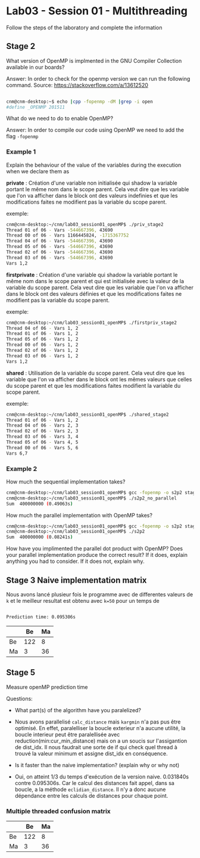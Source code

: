 # Lab03 - Session 01 - Multithreading

Follow the steps of the laboratory and complete the information

## Stage 2

What version of OpenMP is implmented in the GNU Compiler Collection available in our boards?

Answer: In order to check for the openmp version we can run the following command.
        Source: https://stackoverflow.com/a/13612520
```bash
      
cnm@cnm-desktop:~$ echo |cpp -fopenmp -dM |grep -i open
#define _OPENMP 201511

```

What do we need to do to enable OpenMP?

Answer: In order to compile our code using OpenMP we need to add the flag `-fopenmp` 

### Example 1

Explain the behaviour of the value of the variables during the execution when we declare them as

**private** : Création d'une variable non initialisée qui shadow la variable portant le même nom 
dans le scope parent. Cela veut dire que les variable que l'on va afficher dans le block ont des 
valeurs indefinies et que les modifications faites ne modifient pas la variable du scope parent.

exemple:

```bash
cnm@cnm-desktop:~/cnm/lab03_session01_openMP$ ./priv_stage2 
Thread 01 of 06 - Vars -544667396, 43690
Thread 00 of 06 - Vars 1166445824, -1715367752
Thread 04 of 06 - Vars -544667396, 43690
Thread 05 of 06 - Vars -544667396, 43690
Thread 02 of 06 - Vars -544667396, 43690
Thread 03 of 06 - Vars -544667396, 43690
Vars 1,2
```

**firstprivate** : Création d'une variable qui shadow la variable portant le même nom dans le scope parent
et qui est initialisée avec la valeur de la variable du scope parent. Cela veut dire que les variable que l'on
va afficher dans le block ont des valeurs définies et que les modifications faites ne modifient pas la variable du scope parent.

exemple:

```bash
cnm@cnm-desktop:~/cnm/lab03_session01_openMP$ ./firstpriv_stage2 
Thread 04 of 06 - Vars 1, 2
Thread 01 of 06 - Vars 1, 2
Thread 05 of 06 - Vars 1, 2
Thread 00 of 06 - Vars 1, 2
Thread 02 of 06 - Vars 1, 2
Thread 03 of 06 - Vars 1, 2
Vars 1,2
```

**shared** : Utilisation de la variable du scope parent.
Cela veut dire que les variable que l'on va afficher dans le block ont les mêmes valeurs 
que celles du scope parent et que les modifications faites modifient la variable du scope parent.

exemple:

```bash
cnm@cnm-desktop:~/cnm/lab03_session01_openMP$ ./shared_stage2
Thread 01 of 06 - Vars 1, 2
Thread 04 of 06 - Vars 2, 3
Thread 02 of 06 - Vars 2, 3
Thread 03 of 06 - Vars 3, 4
Thread 05 of 06 - Vars 4, 5
Thread 00 of 06 - Vars 5, 6
Vars 6,7
```


### Example 2

How much the sequential implementation takes?
```bash 
cnm@cnm-desktop:~/cnm/lab03_session01_openMP$ gcc -fopenmp -o s2p2 stage2_part2.c
cnm@cnm-desktop:~/cnm/lab03_session01_openMP$ ./s2p2_no_parallel 
Sum  400000000 (0.49063s)
```


How much the parallel implementation with OpenMP takes?
```bash
cnm@cnm-desktop:~/cnm/lab03_session01_openMP$ gcc -fopenmp -o s2p2 stage2_part2.c 
cnm@cnm-desktop:~/cnm/lab03_session01_openMP$ ./s2p2 
Sum  400000000 (0.08241s)
```


How have you implimented the parallel dot product with OpenMP?
Does your parallel implementation produce the correct result?
If it does, explain anything you had to consider.
If it does not, explain why.

## Stage 3 Naive implementation matrix

Nous avons lancé plusieur fois le programme avec de differentes valeurs de `k` et le meilleur resultat est obtenu avec `k=50` pour un temps de 

```bash

Prediction time: 0.095306s

```
|   |  Be |  Ma |
|---|-----|-----|
|Be | 122 |   8 |
|Ma |   3 |  36 |


## Stage 5

Measure openMP prediction time

Questions:

* What part(s) of the algorithm have you paralelized?
- Nous avons parallelisé `calc_distance` mais `kargmin` n'a pas pus être optimisé. En effet, paralelliser la boucle exterieur n'a aucune utilité, la boucle interieur peut être paralellisée avec reduction(min:cur_min_distance) mais on a un soucis sur l'assigantion de dist_idx. Il nous faudrait une sorte de if qui check quel thread à trouvé la valeur minimum et assigne dist_idx en conséquence.

* Is it faster than the naive implementation? (explain why or why not)
- Oui, on atteint 1/3 du temps d'exécution de la version naive. 0.031840s contre 0.095306s. Car le 
calcul des distances fait appel, dans sa boucle, a la méthode `eclidian_distance`. Il n'y a donc aucune dépendance entre les calculs de distances pour chaque point.


### Multiple threaded confusion matrix

|   |  Be |  Ma |
|---|-----|-----|
|Be | 122 |   8 |
|Ma |   3 |  36 |
